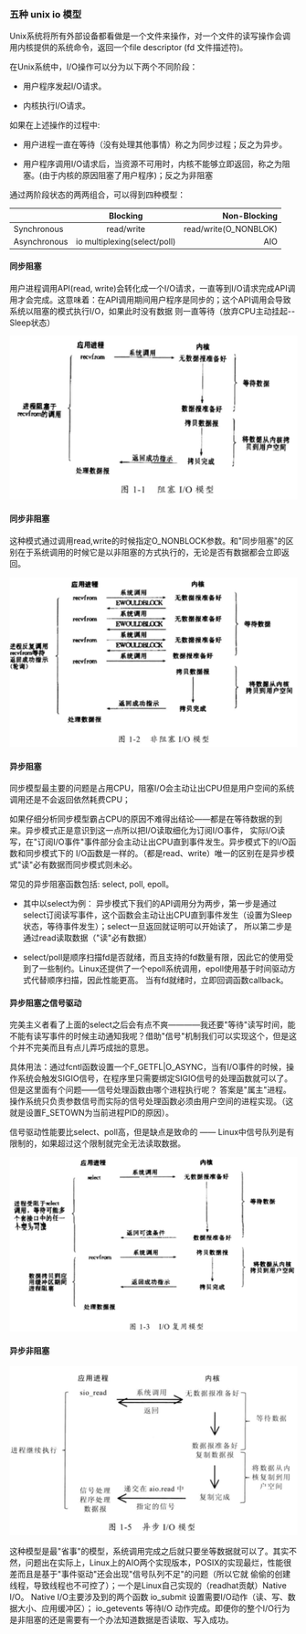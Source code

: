 
### 五种 unix io 模型

Unix系统将所有外部设备都看做是一个文件来操作，对一个文件的读写操作会调用内核提供的系统命令，返回一个file descriptor (fd 文件描述符)。

在Unix系统中，I/O操作可以分为以下两个不同阶段：

* 用户程序发起I/O请求。

* 内核执行I/O请求。

如果在上述操作的过程中:

* 用户进程一直在等待（没有处理其他事情）称之为同步过程；反之为异步。

* 用户程序调用I/O请求后，当资源不可用时，内核不能够立即返回，称之为阻塞。(由于内核的原因阻塞了用户程序)；反之为非阻塞

通过两阶段状态的两两组合，可以得到四种模型：


|               | Blocking      |         Non-Blocking  |
| ------------- |:-------------:| -------------:        |
| Synchronous   | read/write    | read/write(O_NONBLOK) |
| Asynchronous  | io multiplexing(select/poll)  |   AIO |


#### 同步阻塞

用户进程调用API(read, write)会转化成一个I/O请求，一直等到I/O请求完成API调用才会完成。这意味着：在API调用期间用户程序是同步的；这个API调用会导致系统以阻塞的模式执行I/O，如果此时没有数据
则一直等待（放弃CPU主动挂起--Sleep状态）

![BlockingIO](https://github.com/SwanSpouse/redis_go/blob/master/z_docs/socket/BlockingIO.png?raw=true)

#### 同步非阻塞

这种模式通过调用read,write的时候指定O_NONBLOCK参数。和"同步阻塞"的区别在于系统调用的时候它是以非阻塞的方式执行的，无论是否有数据都会立即返回。

![Non-blockingIO](https://github.com/SwanSpouse/redis_go/blob/master/z_docs/socket/Non-blockingIO.png?raw=true)


#### 异步阻塞

同步模型最主要的问题是占用CPU，阻塞I/O会主动让出CPU但是用户空间的系统调用还是不会返回依然耗费CPU；

如果仔细分析同步模型霸占CPU的原因不难得出结论——都是在等待数据的到来。异步模式正是意识到这一点所以把I/O读取细化为订阅I/O事件，
实际I/O读写，在"订阅I/O事件"事件部分会主动让出CPU直到事件发生。异步模式下的I/O函数和同步模式下的
I/O函数是一样的。（都是read、write）唯一的区别在是异步模式"读"必有数据而同步模式则未必。

常见的异步阻塞函数包括: select, poll, epoll。
* 其中以select为例： 异步模式下我们的API调用分为两步，第一步是通过select订阅读写事件，这个函数会主动让出CPU直到事件发生（设置为Sleep状态，等待事件发生）；select一旦返回就证明可以开始读了，
    所以第二步是通过read读取数据（"读"必有数据）

* select/poll是顺序扫描fd是否就绪，而且支持的fd数量有限，因此它的使用受到了一些制约。Linux还提供了一个epoll系统调用，epoll使用基于时间驱动方式代替顺序扫描，因此性能更高。
当有fd就绪时，立即回调函数callback。

#### 异步阻塞之信号驱动

完美主义者看了上面的select之后会有点不爽————我还要"等待"读写时间，能不能有读写事件的时候主动通知我呢？借助"信号"机制我们可以实现这个，但是这个并不完美而且有点儿弄巧成拙的意思。

具体用法：通过fcntl函数设置一个F_GETFL|O_ASYNC，当有I/O事件的时候，操作系统会触发SIGIO信号，在程序里只需要绑定SIGIO信号的处理函数就可以了。但是这里面有个问题——信号处理函数由哪个进程执行呢？
答案是"属主"进程。操作系统只负责参数信号而实际的信号处理函数必须由用户空间的进程实现。（这就是设置F_SETOWN为当前进程PID的原因）。

信号驱动性能要比select、poll高，但是缺点是致命的 —— Linux中信号队列是有限制的，如果超过这个限制就完全无法读取数据。

![IOMultiplexing](https://github.com/SwanSpouse/redis_go/blob/master/z_docs/socket/IOMultiplexing.png?raw=true)


#### 异步非阻塞

![AsynchronousIO](https://github.com/SwanSpouse/redis_go/blob/master/z_docs/socket/AsynchronousIO.png?raw=true)


这种模型是最"省事"的模型，系统调用完成之后就只要坐等数据就可以了。其实不然，问题出在实际上，Linux上的AIO两个实现版本，POSIX的实现最烂，性能很差而且是基于"事件驱动"还会出现"信号队列不足"的问题（所以它就
偷偷的创建线程，导致线程也不可控了）；一个是Linux自己实现的（readhat贡献）Native I/O。 Native I/O主要涉及到的两个函数 io_submit 设置需要I/O动作（读、写、数据大小、应用缓冲区）； io_getevents 等待I/O
动作完成。即便你的整个I/O行为是非阻塞的还是需要有一个办法知道数据是否读取、写入成功。